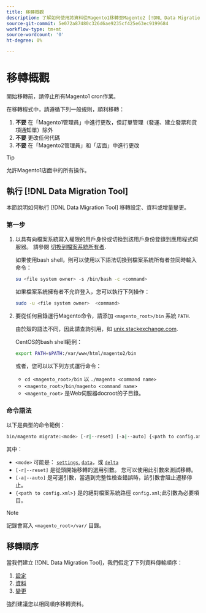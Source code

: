 ```yaml
---
title: 移轉概觀
description: 了解如何使用將資料從Magento1移轉至Magento2 [!DNL Data Migration Tool].
source-git-commit: 5e072a87480c326d6ae9235cf425e63ec9199684
workflow-type: tm+mt
source-wordcount: '0'
ht-degree: 0%

---
```



# 移轉概觀

開始移轉前，請停止所有Magento1 cron作業。

在移轉程式中，請遵循下列一般規則，順利移轉：

1. **不要** 在「Magento1管理員」中進行更改，但訂單管理（發運、建立發票和貸項通知單）除外
1. **不要** 更改任何代碼
1. **不要** 在「Magento2管理員」和「店面」中進行更改

>[!TIP]
>
>允許Magento1店面中的所有操作。

## 執行 [!DNL Data Migration Tool]

本節說明如何執行 [!DNL Data Migration Tool] 移轉設定、資料或增量變更。

### 第一步

1. 以具有向檔案系統寫入權限的用戶身份或切換到該用戶身份登錄到應用程式伺服器。 請參閱 [切換到檔案系統所有者](../../../installation/prerequisites/file-system/overview.md).

   如果使用bash shell，則可以使用以下語法切換到檔案系統所有者並同時輸入命令：

   ```bash
   su <file system owner> -s /bin/bash -c <command>
   ```

   如果檔案系統擁有者不允許登入，您可以執行下列操作：

   ```bash
   sudo -u <file system owner>  <command>
   ```

1. 要從任何目錄運行Magento命令，請添加 `<magento_root>/bin` 系統 `PATH`.

   由於殼的語法不同，因此請查詢引用，如 [unix.stackexchange.com](https://unix.stackexchange.com/questions/117467/how-to-permanently-set-environmental-variables).

   CentOS的bash shell範例：

   ```bash
   export PATH=$PATH:/var/www/html/magento2/bin
   ```

   或者，您可以以下列方式運行命令：

   - `cd <magento_root>/bin` 以 `./magento <command name>`
   - `<magento_root>/bin/magento <command name>`
   - `<magento_root>` 是Web伺服器docroot的子目錄。

### 命令語法

以下是典型的命令範例：

```bash
bin/magento migrate:<mode> [-r|--reset] [-a|--auto] {<path to config.xml>}
```

其中：

- `<mode>` 可能是： [`settings`](settings.md), [`data`](data.md)，或 [`delta`](delta.md)
- `[-r|--reset]` 是從頭開始移轉的選用引數。 您可以使用此引數來測試移轉。
- `[-a|--auto]` 是可選引數，當遇到完整性檢查錯誤時，該引數會阻止遷移停止。
- `{<path to config.xml>}` 是的絕對檔案系統路徑 `config.xml`;此引數為必要項目。

>[!NOTE]
>
>記錄會寫入 `<magento_root>/var/` 目錄。


## 移轉順序

當我們建立 [!DNL Data Migration Tool]，我們假定了下列資料傳輸順序：

1. [設定](settings.md)
1. [資料](data.md)
1. [變更](delta.md)

強烈建議您以相同順序移轉資料。
